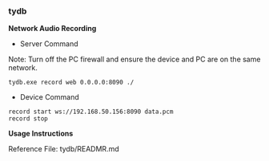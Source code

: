 
### tydb

**Network Audio Recording**
- Server Command

Note: Turn off the PC firewall and ensure the device and PC are on the same network.
```
tydb.exe record web 0.0.0.0:8090 ./
```
- Device Command
```
record start ws://192.168.50.156:8090 data.pcm
record stop
```

**Usage Instructions**

Reference File: tydb/READMR.md
